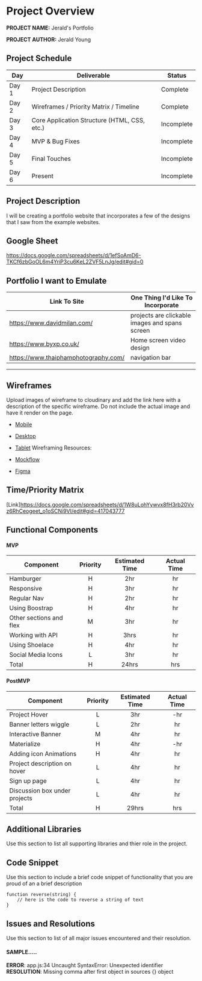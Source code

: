 # Project Overview

**PROJECT NAME:** Jerald's Portfolio

**PROJECT AUTHOR:** Jerald Young

## Project Schedule

|  Day | Deliverable | Status
|---|---| ---|
|Day 1| Project Description | Complete
|Day 2| Wireframes / Priority Matrix / Timeline | Complete
|Day 3| Core Application Structure (HTML, CSS, etc.) | Incomplete
|Day 4| MVP & Bug Fixes | Incomplete
|Day 5| Final Touches | Incomplete
|Day 6| Present | Incomplete


## Project Description

I will be creating a portfolio website that incorporates a few of the designs
that I saw from the example websites.
## Google Sheet

https://docs.google.com/spreadsheets/d/1efSoAmD6-TKCf6zbGoOL6m4YriP3cu6KeL2ZVF5LnJg/edit#gid=0

## Portfolio I want to Emulate

Link To Site  | One Thing I'd Like To Incorporate | 
| ------------- | ------------- |
|https://www.davidmilan.com/|projects are clickable images and spans screen
|https://www.byxp.co.uk/| Home screen video design
|https://www.thaiphamphotography.com/|  navigation bar

---

## Wireframes

Upload images of wireframe to cloudinary and add the link here with a description of the specific wireframe. Do not include the actual image and have it render on the page.  

- [Mobile](https://i.imgur.com/miFmoM1.png)
- [Desktop](https://i.imgur.com/E7nmVm7.png)
- [Tablet](https://i.imgur.com/e3736Kb.png)
Wireframing Resources:

- [Mockflow](https://mockflow.com/app/#Wireframe)
- [Figma](https://www.figma.com/)


## Time/Priority Matrix 

[Link]https://docs.google.com/spreadsheets/d/1W8uLohYywvx8fH3rb20Vvz6RhCeogeet_o1oSCNi9VI/edit#gid=417043777

## Functional Components

#### MVP
| Component | Priority | Estimated Time | Actual Time |
| --- | :---: |  :---: | :---: | 
| Hamburger | H | 2hr | hr |
| Responsive | H | 3hr | hr |
| Regular Nav | H | 2hr | hr |  
| Using Boostrap | H | 4hr|  hr | 
| Other sections and flex| M | 3hr | hr|
| Working with API | H | 3hrs|  hr | 
| Using Shoelace | H | 4hr | hr | hr |
| Social Media Icons | L | 3hr |  hr |
| Total | H | 24hrs| hrs |

#### PostMVP
| Component | Priority | Estimated Time | Actual Time |
| --- | :---: |  :---: | :---: | 
| Project Hover | L | 3hr | -hr | hr |
| Banner letters wiggle | L | 2hr | hr |
| Interactive Banner | M | 4hr | hr |
| Materialize | H | 4hr | -hr | hr |
| Adding icon Animations | H | 4hr | hr |
| Project description on hover | L | 4hr | hr |
|Sign up page| L | 4hr | hr |
|Discussion box under projects | L | 4hr | hr |
| Total | H | 29hrs| hrs |

## Additional Libraries
 Use this section to list all supporting libraries and thier role in the project. 

## Code Snippet

Use this section to include a brief code snippet of functionality that you are proud of an a brief description  

```
function reverse(string) {
	// here is the code to reverse a string of text
}
```

## Issues and Resolutions
 Use this section to list of all major issues encountered and their resolution.

#### SAMPLE.....
**ERROR**: app.js:34 Uncaught SyntaxError: Unexpected identifier                                
**RESOLUTION**: Missing comma after first object in sources {} object
